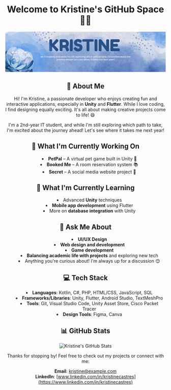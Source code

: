 <div align="center">

# Welcome to Kristine's GitHub Space 👋✨

![Kristine's Banner](Kristine.png)

## 🌱 About Me
Hi! I'm Kristine, a passionate developer who enjoys creating fun and interactive applications, especially in **Unity** and **Flutter**. While I love coding, I find designing equally exciting. It's all about making creative projects come to life! 😄

I'm a 2nd-year IT student, and while I'm still exploring which path to take, I'm excited about the journey ahead! Let's see where it takes me next year!

## 🔭 What I'm Currently Working On
<p align="center">
  <ul style="list-style-position: inside;">
    <li><b>PetPal</b> – A virtual pet game built in Unity 🐾</li>
    <li><b>Booked Me</b> – A room reservation system 📚</li>
    <li><b>Secret</b> – A social media website project 🍳</li>
  </ul>
</p>

## 🐋 What I'm Currently Learning
<p align="center">
  <ul style="list-style-position: inside;">
    <li>Advanced <b>Unity</b> techniques</li>
    <li><b>Mobile app development</b> using Flutter</li>
    <li>More on <b>database integration</b> with Unity</li>
  </ul>
</p>

## 💬 Ask Me About
<p align="center">
  <ul style="list-style-position: inside;">
    <li><b>UI/UX Design</b></li>
    <li><b>Web design and development</b></li>
    <li><b>Game development</b></li>
    <li><b>Balancing academic life with projects</b> and exploring new tech</li>
    <li>Anything you're curious about! I'm always up for a discussion 😊</li>
  </ul>
</p>

## 💻 Tech Stack
<p align="center">
  <ul style="list-style-position: inside;">
    <li><b>Languages</b>: Kotlin, C#, PHP, HTML/CSS, JavaScript, SQL</li>
    <li><b>Frameworks/Libraries</b>: Unity, Flutter, Android Studio, TextMeshPro</li>
    <li><b>Tools</b>: Git, Visual Studio Code, Unity Asset Store, Cisco Packet Tracer</li>
    <li><b>Design Tools</b>: Figma, Canva</li>
  </ul>
</p>

## 📊 GitHub Stats
![Kristine's GitHub Stats](https://github-readme-stats.vercel.app/api?username=Kristine&show_icons=true&theme=radical)

Thanks for stopping by! Feel free to check out my projects or connect with me:

**Email**: kristine@example.com  
**LinkedIn**: [www.linkedin.com/in/kristinecastres](https://www.linkedin.com/in/kristinecastres)

</div>
